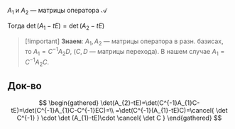 $A_{1}$ и $A_{2}$ — матрицы оператора $\mathscr{A}$

Тогда $\det (A_{1}-tE)=\det(A_{2}-tE)$

>[!important] **Знаем**: $A_{1}, A_{2}$  — матрицы оператора в разн. базисах, то $A_{1}=C^{-1}A_{2}D$, ($C,D$ — матрицы перехода). В нашем случае $A_{1}=C^{-1}A_{2}C$. 

## Док-во

$$
\begin{gathered}
\det(A_{2}-tE)=\det(C^{-1}A_{1}C-tE)=\det(C^{-1}A_{1}C-C^{-1}EC)=\\
=\det(C^{-1}(A_{1}-tE)C)=\cancel{ \det C^{-1} } \cdot \det (A_{1}-tE)\cdot \cancel{ \det C }
\end{gathered}
$$
